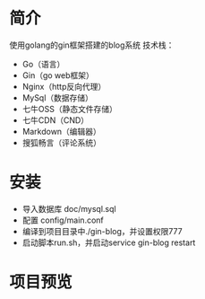 # 简介
使用golang的gin框架搭建的blog系统
技术栈：
- Go（语言）
- Gin（go web框架）
- Nginx（http反向代理）
- MySql（数据存储）
- 七牛OSS（静态文件存储）
- 七牛CDN（CND）
- Markdown（编辑器）
- 搜狐畅言（评论系统）

# 安装
- 导入数据库 doc/mysql.sql
- 配置 config/main.conf
- 编译到项目目录中./gin-blog，并设置权限777
- 启动脚本run.sh，并启动service gin-blog restart

# 项目预览

